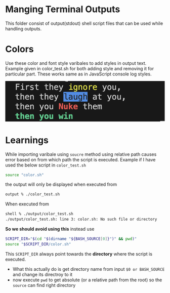 # Manging Terminal Outputs
This folder consist of output(stdout) shell script files that can be used while handling outputs.

# Colors
Use these color and font style varibales to add styles in output text. Example given in color_test.sh for both adding style and removing it for particular part. These works same as in JavaScript console log styles.

![alt text](../images/color.png)

# Learnings
While importing varibale using `soucre` method using relative path causes error based on from which path the script is executed.
Example if I have used the below script in `color_test.sh`
```sh
source "color.sh"
```
the output will only be displayed when executed from
```sh
output % ./color_test.sh
```
When executed from 
```sh
shell % ./output/color_test.sh 
./output/color_test.sh: line 3: color.sh: No such file or directory
```
**So we should avoid using this** instead use
```sh
SCRIPT_DIR="$(cd "$(dirname "${BASH_SOURCE[0]}")" && pwd)"
source "$SCRIPT_DIR/color.sh"
```
This `SCRIPT_DIR` always point towards the **directory** where the script is executed.
* What this actually do is get directory name from input `$0 or BASH_SOURCE` and change its directroy to it
* now execute `pwd` to get absolute (or a relative path from the root) so the `source` can find right directory

